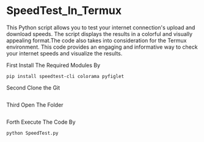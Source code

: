 # SpeedTest_In_Termux
This Python script allows you to test your internet connection's upload and download speeds. The script displays the results in a colorful and visually appealing format.The code also takes into consideration for the Termux environment. This code provides an engaging and informative way to check your internet speeds and visualize the results.

First Install The Required Modules By

```pkg install python
pip install speedtest-cli colorama pyfiglet
```

Second Clone the Git

```
```

Third Open The Folder

```

```

Forth Execute The Code By

```
python SpeedTest.py
```

